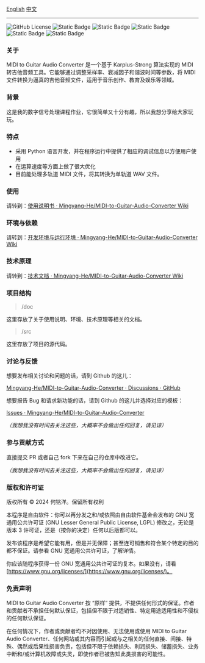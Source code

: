 [English](README.md)   [中文](README-ZH.md)

---

![GitHub License](https://img.shields.io/github/license/Mingyang-He/MIDI-to-Guitar-Audio-Converter)     ![Static Badge](https://img.shields.io/badge/Python-3.13.1-blue?link=https%3A%2F%2Fwww.python.org%2Fdownloads%2Frelease%2Fpython-3131%2F)     ![Static Badge](https://img.shields.io/badge/numpy-blue)   ![Static Badge](https://img.shields.io/badge/mido-blue)   ![Static Badge](https://img.shields.io/badge/scipy-blue)   ![Static Badge](https://img.shields.io/badge/tqdm-blue)

### 关于

MIDI to Guitar Audio Converter 是一个基于 Karplus-Strong 算法实现的 MIDI 转吉他音频工具。它能够通过调整采样率、衰减因子和谐波时间等参数，将 MIDI 文件转换为逼真的吉他音频文件，适用于音乐创作、教育及娱乐等领域。

### 背景

这是我的数字信号处理课程作业，它很简单又十分有趣，所以我想分享给大家玩玩。

### 特点

* 采用 Python 语言开发，并在程序运行中提供了相应的调试信息以方便用户使用
* 在运算速度等方面上做了很大优化
* 目前能处理多轨道 MIDI 文件，将其转换为单轨道 WAV 文件。

### 使用

请转到：[使用说明书 · Mingyang-He/MIDI-to-Guitar-Audio-Converter Wiki](https://github.com/Mingyang-He/MIDI-to-Guitar-Audio-Converter/wiki/%E4%BD%BF%E7%94%A8%E8%AF%B4%E6%98%8E%E4%B9%A6)

### 环境与依赖

请转到：[开发环境与运行环境 · Mingyang-He/MIDI-to-Guitar-Audio-Converter Wiki](https://github.com/Mingyang-He/MIDI-to-Guitar-Audio-Converter/wiki/%E5%BC%80%E5%8F%91%E7%8E%AF%E5%A2%83%E4%B8%8E%E8%BF%90%E8%A1%8C%E7%8E%AF%E5%A2%83)

### 技术原理

请转到：[技术文档 · Mingyang-He/MIDI-to-Guitar-Audio-Converter Wiki](https://github.com/Mingyang-He/MIDI-to-Guitar-Audio-Converter/wiki/%E6%8A%80%E6%9C%AF%E6%96%87%E6%A1%A3)

### 项目结构

> /doc

这里存放了关于使用说明、环境、技术原理等相关的文档。

> /src

这里存放了项目的源代码。

### 讨论与反馈

想要发布相关讨论和问题的话，请到 Github 的这儿：

[Mingyang-He/MIDI-to-Guitar-Audio-Converter · Discussions · GitHub](https://github.com/Mingyang-He/MIDI-to-Guitar-Audio-Converter/discussions)

想要报告 Bug 和请求新功能的话，请到 Github 的这儿并选择对应的模板：

[Issues · Mingyang-He/MIDI-to-Guitar-Audio-Converter](https://github.com/Mingyang-He/MIDI-to-Guitar-Audio-Converter/issues)

*（我想我没有时间去关注这些，大概率不会做出任何回复，请见谅）*

### 参与贡献方式

直接提交 PR 或者自己 fork 下来在自己的仓库中改进它。

*（我想我没有时间去关注这些，大概率不会做出任何回复，请见谅）*

### 版权和许可证

版权所有 © 2024 何铭洋。保留所有权利

本程序是自由软件：你可以再分发之和/或依照由自由软件基金会发布的 GNU 宽通用公共许可证 (GNU Lesser General Public License, LGPL) 修改之，无论是版本 3 许可证，还是（按你的决定）任何以后版都可以。

发布该程序是希望它能有用，但是并无保障；甚至连可销售和符合某个特定的目的都不保证。请参看 GNU 宽通用公共许可证，了解详情。

你应该随程序获得一份 GNU 宽通用公共许可证的复本。如果没有，请看 [https://www.gnu.org/licenses/](https://www.gnu.org/licenses/)。

### 免责声明

MIDI to Guitar Audio Converter 按 “原样” 提供，不提供任何形式的保证。作者和贡献者不承担任何默认保证，包括但不限于对适销性、特定用途适用性和不侵权的任何默认保证。

在任何情况下，作者或贡献者均不对因使用、无法使用或使用 MIDI to Guitar Audio Converter、任何网站或其内容而引起或与之相关的任何直接、间接、特殊、偶然或后果性损害负责，包括但不限于依赖损失、利润损失、储蓄损失、业务中断和/或计算机故障或失灵，即使作者已被告知此类损害的可能性。
